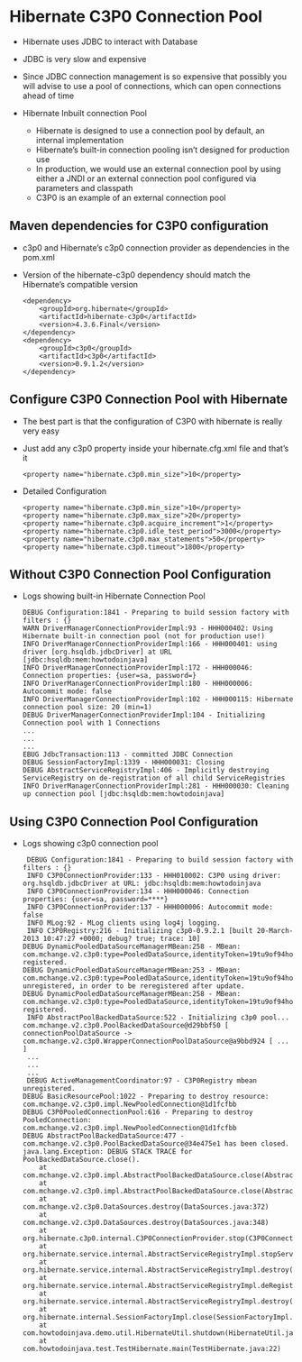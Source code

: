 #	Hibernate C3P0 Connection Pool 


-	Hibernate uses JDBC to 	interact with Database
-	JDBC is very slow and expensive
-	Since JDBC connection management is so expensive that possibly you will advise to use a pool of connections, which can open connections ahead of time

-	Hibernate Inbuilt connection Pool

	-	Hibernate is designed to use a connection pool by default, an internal implementation
	-	Hibernate’s built-in connection pooling isn’t designed for production use
	-	In production, we would use an external connection pool by using either a  JNDI or an external connection pool configured via parameters and classpath
	-	C3P0  is an example of an external connection pool

##	Maven dependencies for C3P0 configuration

-	c3p0 and Hibernate’s c3p0 connection provider as dependencies in the pom.xml
-	Version of the hibernate-c3p0 dependency should match the Hibernate’s compatible version
		
		<dependency>
			<groupId>org.hibernate</groupId>
			<artifactId>hibernate-c3p0</artifactId>
			<version>4.3.6.Final</version>
		</dependency>
		<dependency>
			<groupId>c3p0</groupId>
			<artifactId>c3p0</artifactId>
			<version>0.9.1.2</version>
		</dependency>
		
##	Configure C3P0 Connection Pool with Hibernate


-	The best part is that the configuration of C3P0 with hibernate is really very easy
- 	Just add any c3p0 property inside your hibernate.cfg.xml file and that’s it

		
		<property name="hibernate.c3p0.min_size">10</property>

-	Detailed Configuration		
		
		<property name="hibernate.c3p0.min_size">10</property>
		<property name="hibernate.c3p0.max_size">20</property>
		<property name="hibernate.c3p0.acquire_increment">1</property>
		<property name="hibernate.c3p0.idle_test_period">3000</property>
		<property name="hibernate.c3p0.max_statements">50</property>
		<property name="hibernate.c3p0.timeout">1800</property>

		
		
		
##	Without C3P0 Connection Pool Configuration

-	Logs showing built-in Hibernate Connection	Pool		
			
		DEBUG Configuration:1841 - Preparing to build session factory with filters : {}
		WARN DriverManagerConnectionProviderImpl:93 - HHH000402: Using Hibernate built-in connection pool (not for production use!)
		INFO DriverManagerConnectionProviderImpl:166 - HHH000401: using driver [org.hsqldb.jdbcDriver] at URL [jdbc:hsqldb:mem:howtodoinjava]
		INFO DriverManagerConnectionProviderImpl:172 - HHH000046: Connection properties: {user=sa, password=}
		INFO DriverManagerConnectionProviderImpl:180 - HHH000006: Autocommit mode: false
		INFO DriverManagerConnectionProviderImpl:102 - HHH000115: Hibernate connection pool size: 20 (min=1)
		DEBUG DriverManagerConnectionProviderImpl:104 - Initializing Connection pool with 1 Connections
		...
		...
		...
		EBUG JdbcTransaction:113 - committed JDBC Connection
		DEBUG SessionFactoryImpl:1339 - HHH000031: Closing
		DEBUG AbstractServiceRegistryImpl:406 - Implicitly destroying ServiceRegistry on de-registration of all child ServiceRegistries
		INFO DriverManagerConnectionProviderImpl:281 - HHH000030: Cleaning up connection pool [jdbc:hsqldb:mem:howtodoinjava]	
		
		
		
		
##	Using C3P0 Connection Pool Configuration

-	Logs showing c3p0 connection pool
		
		 DEBUG Configuration:1841 - Preparing to build session factory with filters : {}
		 INFO C3P0ConnectionProvider:133 - HHH010002: C3P0 using driver: org.hsqldb.jdbcDriver at URL: jdbc:hsqldb:mem:howtodoinjava
		 INFO C3P0ConnectionProvider:134 - HHH000046: Connection properties: {user=sa, password=****}
		 INFO C3P0ConnectionProvider:137 - HHH000006: Autocommit mode: false
		 INFO MLog:92 - MLog clients using log4j logging.
		 INFO C3P0Registry:216 - Initializing c3p0-0.9.2.1 [built 20-March-2013 10:47:27 +0000; debug? true; trace: 10]
		DEBUG DynamicPooledDataSourceManagerMBean:258 - MBean: com.mchange.v2.c3p0:type=PooledDataSource,identityToken=19tu9of94ho8s13xij3fm|34e475e1,name=19tu9of94ho8s13xij3fm|34e475e1 registered.
		DEBUG DynamicPooledDataSourceManagerMBean:253 - MBean: com.mchange.v2.c3p0:type=PooledDataSource,identityToken=19tu9of94ho8s13xij3fm|34e475e1,name=19tu9of94ho8s13xij3fm|34e475e1 unregistered, in order to be reregistered after update.
		DEBUG DynamicPooledDataSourceManagerMBean:258 - MBean: com.mchange.v2.c3p0:type=PooledDataSource,identityToken=19tu9of94ho8s13xij3fm|34e475e1,name=19tu9of94ho8s13xij3fm|34e475e1 registered.
		 INFO AbstractPoolBackedDataSource:522 - Initializing c3p0 pool... com.mchange.v2.c3p0.PoolBackedDataSource@d29bbf50 [ connectionPoolDataSource -> com.mchange.v2.c3p0.WrapperConnectionPoolDataSource@a9bbd924 [ ... ]
		 ...
		 ...
		 ...
		 DEBUG ActiveManagementCoordinator:97 - C3P0Registry mbean unregistered.
		DEBUG BasicResourcePool:1022 - Preparing to destroy resource: com.mchange.v2.c3p0.impl.NewPooledConnection@1d1fcfbb
		DEBUG C3P0PooledConnectionPool:616 - Preparing to destroy PooledConnection: com.mchange.v2.c3p0.impl.NewPooledConnection@1d1fcfbb
		DEBUG AbstractPoolBackedDataSource:477 - com.mchange.v2.c3p0.PoolBackedDataSource@34e475e1 has been closed.
		java.lang.Exception: DEBUG STACK TRACE for PoolBackedDataSource.close().
			at com.mchange.v2.c3p0.impl.AbstractPoolBackedDataSource.close(AbstractPoolBackedDataSource.java:477)
			at com.mchange.v2.c3p0.impl.AbstractPoolBackedDataSource.close(AbstractPoolBackedDataSource.java:489)
			at com.mchange.v2.c3p0.DataSources.destroy(DataSources.java:372)
			at com.mchange.v2.c3p0.DataSources.destroy(DataSources.java:348)
			at org.hibernate.c3p0.internal.C3P0ConnectionProvider.stop(C3P0ConnectionProvider.java:258)
			at org.hibernate.service.internal.AbstractServiceRegistryImpl.stopService(AbstractServiceRegistryImpl.java:377)
			at org.hibernate.service.internal.AbstractServiceRegistryImpl.destroy(AbstractServiceRegistryImpl.java:361)
			at org.hibernate.service.internal.AbstractServiceRegistryImpl.deRegisterChild(AbstractServiceRegistryImpl.java:410)
			at org.hibernate.service.internal.AbstractServiceRegistryImpl.destroy(AbstractServiceRegistryImpl.java:368)
			at org.hibernate.internal.SessionFactoryImpl.close(SessionFactoryImpl.java:1377)
			at com.howtodoinjava.demo.util.HibernateUtil.shutdown(HibernateUtil.java:39)
			at com.howtodoinjava.test.TestHibernate.main(TestHibernate.java:22)
		